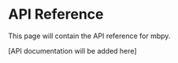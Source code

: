 # API Reference

This page will contain the API reference for mbpy.

[API documentation will be added here]
